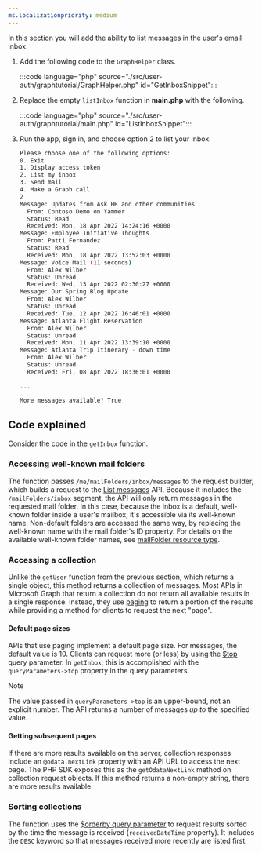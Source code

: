 ```yaml
---
ms.localizationpriority: medium
---
```


<!-- markdownlint-disable MD041 -->

In this section you will add the ability to list messages in the user's email inbox.

1. Add the following code to the `GraphHelper` class.

    :::code language="php" source="./src/user-auth/graphtutorial/GraphHelper.php" id="GetInboxSnippet":::

1. Replace the empty `listInbox` function in **main.php** with the following.

    :::code language="php" source="./src/user-auth/graphtutorial/main.php" id="ListInboxSnippet":::

1. Run the app, sign in, and choose option 2 to list your inbox.

    ```bash
    Please choose one of the following options:
    0. Exit
    1. Display access token
    2. List my inbox
    3. Send mail
    4. Make a Graph call
    2
    Message: Updates from Ask HR and other communities
      From: Contoso Demo on Yammer
      Status: Read
      Received: Mon, 18 Apr 2022 14:24:16 +0000
    Message: Employee Initiative Thoughts
      From: Patti Fernandez
      Status: Read
      Received: Mon, 18 Apr 2022 13:52:03 +0000
    Message: Voice Mail (11 seconds)
      From: Alex Wilber
      Status: Unread
      Received: Wed, 13 Apr 2022 02:30:27 +0000
    Message: Our Spring Blog Update
      From: Alex Wilber
      Status: Unread
      Received: Tue, 12 Apr 2022 16:46:01 +0000
    Message: Atlanta Flight Reservation
      From: Alex Wilber
      Status: Unread
      Received: Mon, 11 Apr 2022 13:39:10 +0000
    Message: Atlanta Trip Itinerary - down time
      From: Alex Wilber
      Status: Unread
      Received: Fri, 08 Apr 2022 18:36:01 +0000

    ...

    More messages available? True
    ```

## Code explained

Consider the code in the `getInbox` function.

### Accessing well-known mail folders

The function passes `/me/mailFolders/inbox/messages` to the request builder, which builds a request to the [List messages](/graph/api/user-list-messages) API. Because it includes the `/mailFolders/inbox` segment, the API will only return messages in the requested mail folder. In this case, because the inbox is a default, well-known folder inside a user's mailbox, it's accessible via its well-known name. Non-default folders are accessed the same way, by replacing the well-known name with the mail folder's ID property. For details on the available well-known folder names, see [mailFolder resource type](/graph/api/resources/mailfolder).

### Accessing a collection

Unlike the `getUser` function from the previous section, which returns a single object, this method returns a collection of messages. Most APIs in Microsoft Graph that return a collection do not return all available results in a single response. Instead, they use [paging](/graph/paging) to return a portion of the results while providing a method for clients to request the next "page".

#### Default page sizes

APIs that use paging implement a default page size. For messages, the default value is 10. Clients can request more (or less) by using the [$top](/graph/query-parameters#top-parameter) query parameter. In `getInbox`, this is accomplished with the `queryParameters->top` property in the query parameters.

> [!NOTE]
> The value passed in `queryParameters->top` is an upper-bound, not an explicit number. The API returns a number of messages *up to* the specified value.

#### Getting subsequent pages

If there are more results available on the server, collection responses include an `@odata.nextLink` property with an API URL to access the next page. The PHP SDK exposes this as the `getOdataNextLink` method on collection request objects. If this method returns a non-empty string, there are more results available.

### Sorting collections

The function uses the [$orderby query parameter](/graph/query-parameters#orderby-parameter) to request results sorted by the time the message is received (`receivedDateTime` property). It includes the `DESC` keyword so that messages received more recently are listed first.

